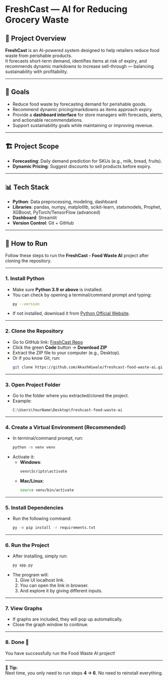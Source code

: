 # FreshCast — AI for Reducing Grocery Waste

## 📌 Project Overview
**FreshCast** is an AI-powered system designed to help retailers reduce food waste from perishable products.  
It forecasts short-term demand, identifies items at risk of expiry, and recommends dynamic markdowns to increase sell-through — balancing sustainability with profitability.

---

## 🎯 Goals
- Reduce food waste by forecasting demand for perishable goods.
- Recommend dynamic pricing/markdowns as items approach expiry.
- Provide a **dashboard interface** for store managers with forecasts, alerts, and actionable recommendations.
- Support sustainability goals while maintaining or improving revenue.

---

## 🏗️ Project Scope
- **Forecasting**: Daily demand prediction for SKUs (e.g., milk, bread, fruits).  
- **Dynamic Pricing**: Suggest discounts to sell products before expiry.   

---

## 📊 Tech Stack
- **Python**: Data preprocessing, modeling, dashboard  
- **Libraries**: pandas, numpy, matplotlib, scikit-learn, statsmodels, Prophet, XGBoost, PyTorch/TensorFlow (advanced)  
- **Dashboard**: Streamlit  
- **Version Control**: Git + GitHub  


---

## 🚀 How to Run  

Follow these steps to run the **FreshCast - Food Waste AI** project after cloning the repository.  

---

### 1. Install Python  
- Make sure **Python 3.9 or above** is installed.  
- You can check by opening a terminal/command prompt and typing:  
  ```bash
  py --version
  ```
- If not installed, download it from [Python Official Website](https://www.python.org/downloads/).  

---

### 2. Clone the Repository  
- Go to GitHub link: [FreshCast Repo](https://github.com/AkashHiwale/freshcast-food-waste-ai)  
- Click the green **Code** button → **Download ZIP**  
- Extract the ZIP file to your computer (e.g., Desktop).  
- Or if you know Git, run:  
  ```bash
  git clone https://github.com/AkashHiwale/freshcast-food-waste-ai.git
  ```

---

### 3. Open Project Folder  
- Go to the folder where you extracted/cloned the project.  
- Example:  
  ```
  C:\Users\YourName\Desktop\freshcast-food-waste-ai
  ```

---

### 4. Create a Virtual Environment (Recommended)  
- In terminal/command prompt, run:  
  ```bash
  python -m venv venv
  ```
- Activate it:  
  - **Windows**:  
    ```bash
    venv\Scripts\activate
    ```
  - **Mac/Linux**:  
    ```bash
    source venv/bin/activate
    ```

---

### 5. Install Dependencies  
- Run the following command:  
  ```bash
  py -m pip install -r requirements.txt
  ```

---

### 6. Run the Project  
- After installing, simply run:  
  ```bash
  py app.py
  ```
- The program will:  
  1. Give UI localhost link.
  2. You can open the link in browser.
  3. And explore it by giving different inputs. 

---

### 7. View Graphs  
- If graphs are included, they will pop up automatically.  
- Close the graph window to continue.  

---

### 8. Done 🎉  
You have successfully run the Food Waste AI project!  

---

📌 **Tip:**  
Next time, you only need to run steps **4 → 6**. No need to reinstall everything.
